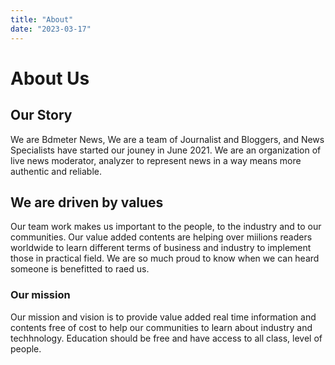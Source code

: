 ```yaml
---
title: "About"
date: "2023-03-17"
---
```


# About Us

## Our Story

We are Bdmeter News, We are a team of Journalist and Bloggers, and News Specialists have started our jouney in June 2021. We are an organization of live news moderator, analyzer to represent news in a way means more authentic and reliable. 

## We are driven by values

Our team work makes us important to the people, to the industry and to our communities. Our value added contents are helping over miilions readers worldwide to learn different terms of business and industry to implement those in practical field. We are so much proud to know when we can heard someone is benefitted to raed us. 



### Our mission

Our mission and vision is to provide value added real time information and contents free of cost to help our communities to learn about industry and techhnology. Education should be free and have access to all class, level of people. 


